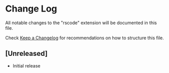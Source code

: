# Change Log

All notable changes to the "rscode" extension will be documented in this file.

Check [Keep a Changelog](http://keepachangelog.com/) for recommendations on how to structure this file.

## [Unreleased]

- Initial release